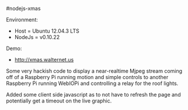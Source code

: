 #nodejs-xmas

Environment:
+ Host = Ubuntu 12.04.3 LTS
+ NodeJs = v0.10.22 

Demo:
+ http://xmas.walternet.us

Some very hackish code to display a near-realtime Mjpeg stream coming off of a Raspberry Pi running motion and simple controls to another Raspberry Pi running WebIOPi and controlling a relay for the roof lights.

Added some client side javascript as to not have to refresh the page and potentially get a timeout on the live graphic.
